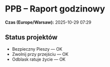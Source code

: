 # PPB – Raport godzinowy
**Czas (Europe/Warsaw):** 2025-10-29 07:29

## Status projektów
- Bezpieczny Pieszy — OK
- Zwolnij przy przejściu — OK
- Odblask ratuje życie — OK

